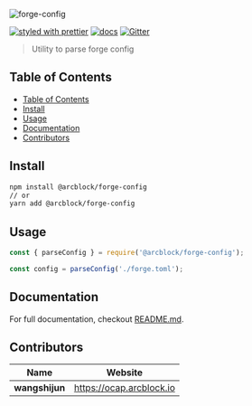 ![forge-config](https://www.arcblock.io/.netlify/functions/badge/?text=forge-config)

[![styled with prettier](https://img.shields.io/badge/styled_with-prettier-ff69b4.svg)](https://github.com/prettier/prettier)
[![docs](https://img.shields.io/badge/powered%20by-arcblock-green.svg)](https://docs.arcblock.io)
[![Gitter](https://badges.gitter.im/ArcBlock/community.svg)](https://gitter.im/ArcBlock/community?utm_source=badge&utm_medium=badge&utm_campaign=pr-badge)

> Utility to parse forge config


## Table of Contents

- [Table of Contents](#Table-of-Contents)
- [Install](#Install)
- [Usage](#Usage)
- [Documentation](#Documentation)
- [Contributors](#Contributors)


## Install

```sh
npm install @arcblock/forge-config
// or
yarn add @arcblock/forge-config
```


## Usage

```js
const { parseConfig } = require('@arcblock/forge-config');

const config = parseConfig('./forge.toml');
```


## Documentation

For full documentation, checkout [README.md](./docs/README.md).


## Contributors

| Name           | Website                    |
| -------------- | -------------------------- |
| **wangshijun** | <https://ocap.arcblock.io> |
